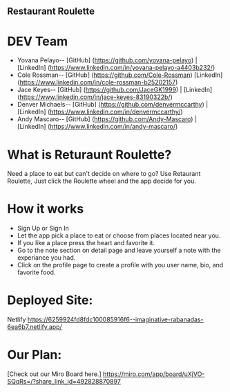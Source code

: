 ## Restaurant Roulette
# DEV Team
* Yovana Pelayo-- [GitHub] (https://github.com/yovana-pelayo) | [LinkedIn] (https://www.linkedin.com/in/yovana-pelayo-a4403b232/)
* Cole Rossman--  [GitHub] (https://github.com/Cole-Rossman) [LinkedIn] (https://www.linkedin.com/in/cole-rossman-b25202157)
* Jace Keyes-- [GitHub] (https://github.com/JaceGK1999) | [LinkedIn] (https://www.linkedin.com/in/jace-keyes-83190322b/)
* Denver Michaels-- [GitHub] (https://github.com/denvermccarthy) | [LinkedIn] (https://www.linkedin.com/in/denvermccarthy/)
* Andy Mascaro-- [GitHub] (https://github.com/Andy-Mascaro) | [LinkedIn] (https://www.linkedin.com/in/andy-mascaro/)

# What is Returaunt Roulette? 
Need a place to eat but can't decide on where to go? Use Retaurant Roulette, Just click the Roulette wheel and the app decide for you.


# How it works

* Sign Up or Sign In
* Let the app pick a place to eat or choose from places located near you.
* If you like a place press the heart and favorite it.
* Go to the note section on detail page and leave yourself a note with the experiance you had.
* Click on the profile page to create a profile with you user name, bio, and favorite food.




# Deployed Site:

Netlify https://6259924fd8fdc100085916f6--imaginative-rabanadas-6ea6b7.netlify.app/

# Our Plan:

[Check out our Miro Board here.] https://miro.com/app/board/uXjVO-SQqRs=/?share_link_id=492828870897

